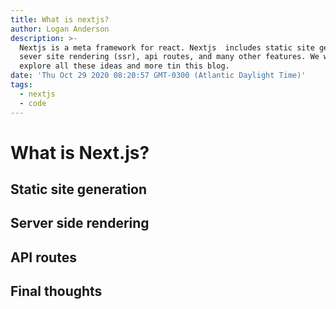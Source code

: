 ```yaml
---
title: What is nextjs?
author: Logan Anderson
description: >-
  Nextjs is a meta framework for react. Nextjs  includes static site generation,
  sever site rendering (ssr), api routes, and many other features. We will
  explore all these ideas and more tin this blog.  
date: 'Thu Oct 29 2020 08:20:57 GMT-0300 (Atlantic Daylight Time)'
tags:
  - nextjs
  - code
---
```

# What is Next.js?

## Static site generation

## Server side rendering

## API routes

## Final thoughts
